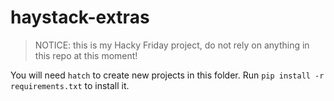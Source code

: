 # haystack-extras

> NOTICE: this is my Hacky Friday project, do not rely on anything in this repo at this moment!

You will need `hatch` to create new projects in this folder. Run `pip install -r requirements.txt` to install it.